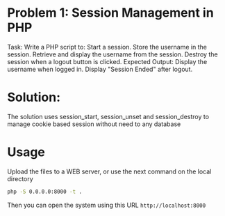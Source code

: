 # Problem 1: Session Management in PHP

Task: Write a PHP script to:
Start a session.
Store the username in the session.
Retrieve and display the username from the session.
Destroy the session when a logout button is clicked.
Expected Output:
Display the username when logged in.
Display "Session Ended" after logout.

# Solution:

The solution uses session_start, session_unset and session_destroy to manage
cookie based session without need to any database

# Usage

Upload the files to a WEB server, or use the next command on the local
directory

```sh
php -S 0.0.0.0:8000 -t .
```

Then you can open the system using this URL `http://localhost:8000`
